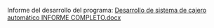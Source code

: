 Informe del desarrollo del programa:
[Desarrollo de sistema de cajero automático INFORME COMPLETO.docx](https://github.com/SchrohSantiago/Cajero/files/12304794/Desarrollo.de.sistema.de.cajero.automatico.INFORME.COMPLETO.docx)
